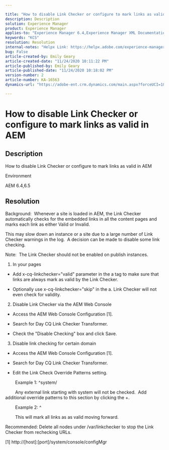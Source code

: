 ```yaml
---

title: "How to disable Link Checker or configure to mark links as valid in AEM"  
description: Description  
solution: Experience Manager  
product: Experience Manager  
applies-to: "Experience Manager 6.4,Experience Manager XML Documentation for Adobe Experience Manager,Experience Manager XML Documentation Add-on for Adobe Experience Manager,Experience Manager 6.5,Experience Manager"  
keywords: "KCS"  
resolution: Resolution  
internal-notes: "Helpx Link: https://helpx.adobe.com/experience-manager/kb/how-to-configure-linkchecker-tomark-alllinks-asvalid.html"  
bug: False  
article-created-by: Emily Geary  
article-created-date: "11/24/2020 10:11:22 PM"  
article-published-by: Emily Geary  
article-published-date: "11/24/2020 10:18:02 PM"  
version-number: 2  
article-number: KA-16563  
dynamics-url: "https://adobe-ent.crm.dynamics.com/main.aspx?forceUCI=1&pagetype=entityrecord&etn=knowledgearticle&id=261415f6-a12e-eb11-a813-000d3a593c3f"

---
```


# How to disable Link Checker or configure to mark links as valid in AEM

## Description

How to disable Link Checker or configure to mark links as valid in AEM


Environment



AEM 6.4,6.5

## Resolution

Background:  Whenever a site is loaded in AEM, the Link Checker automatically checks for the embedded links in all the content pages and marks each link as either Valid or Invalid. 

This may slow down an instance or a site due to a large number of Link Checker warnings in the log.  A decision can be made to disable some link checking.  

Note:  The Link Checker should not be enabled on publish instances.  

1. In your pages

*   Add x-cq-linkchecker="valid" parameter in the a tag to make sure that links are always mark as valid by the Link Checker. 
 
*   Optionally use x-cq-linkchecker="skip" in the a. Link Checker will not even check for validity.  




2. Disable Link Checker via the AEM Web Console

*   Access the AEM Web Console Configuration [1].
 
*   Search for Day CQ Link Checker Transformer. 
 
*   Check the "Disable Checking" box and click Save.




3. Disable link checking for certain domain

*   Access the AEM Web Console Configuration [1].
 
*   Search for Day CQ Link Checker Transformer. 
 
*   Edit the Link Check Override Patterns setting. 




        Example 1: ^system/

        Any external link starting with system will not be checked.  Add additional override patterns to this section by clicking the +. 

        Example 2: ^

        This will mark all links as as valid moving forward.  

Recommended: Delete all nodes under /var/linkchecker to stop the Link Checker from rechecking URLs.  

[1] http://[host]:[port]/system/console/configMgr
